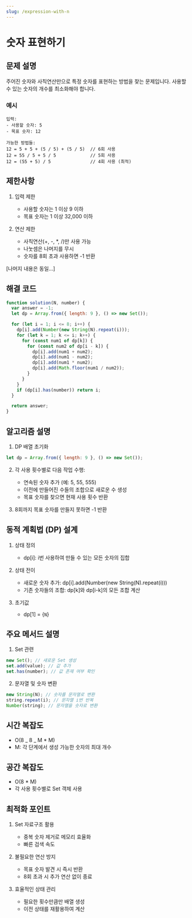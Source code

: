 ```yaml
---
slug: /expression-with-n
---
```


# 숫자 표현하기

## 문제 설명

주어진 숫자와 사칙연산만으로 특정 숫자를 표현하는 방법을 찾는 문제입니다. 사용할 수 있는 숫자의 개수를 최소화해야 합니다.

### 예시

```
입력:
- 사용할 숫자: 5
- 목표 숫자: 12

가능한 방법들:
12 = 5 + 5 + (5 / 5) + (5 / 5)  // 6회 사용
12 = 55 / 5 + 5 / 5             // 5회 사용
12 = (55 + 5) / 5               // 4회 사용 (최적)
```

## 제한사항

1. 입력 제한

   - 사용할 숫자는 1 이상 9 이하
   - 목표 숫자는 1 이상 32,000 이하

2. 연산 제한
   - 사칙연산(+, -, \*, /)만 사용 가능
   - 나눗셈은 나머지를 무시
   - 숫자를 8회 초과 사용하면 -1 반환

[나머지 내용은 동일...]

## 해결 코드

```javascript
function solution(N, number) {
  var answer = -1;
  let dp = Array.from({ length: 9 }, () => new Set());

  for (let i = 1; i <= 8; i++) {
    dp[i].add(Number(new String(N).repeat(i)));
    for (let k = 1; k <= i; k++) {
      for (const num1 of dp[k]) {
        for (const num2 of dp[i - k]) {
          dp[i].add(num1 + num2);
          dp[i].add(num1 - num2);
          dp[i].add(num1 * num2);
          dp[i].add(Math.floor(num1 / num2));
        }
      }
    }
    if (dp[i].has(number)) return i;
  }

  return answer;
}
```

## 알고리즘 설명

1. DP 배열 초기화

```javascript
let dp = Array.from({ length: 9 }, () => new Set());
```

2. 각 사용 횟수별로 다음 작업 수행:

   - 연속된 숫자 추가 (예: 5, 55, 555)
   - 이전에 만들어진 수들의 조합으로 새로운 수 생성
   - 목표 숫자를 찾으면 현재 사용 횟수 반환

3. 8회까지 목표 숫자를 만들지 못하면 -1 반환

## 동적 계획법 (DP) 설계

1. 상태 정의

   - dp[i]: i번 사용하여 만들 수 있는 모든 숫자의 집합

2. 상태 전이

   - 새로운 숫자 추가: dp[i].add(Number(new String(N).repeat(i)))
   - 기존 숫자들의 조합: dp[k]와 dp[i-k]의 모든 조합 계산

3. 초기값
   - dp[1] = {`N`}

## 주요 메서드 설명

1. Set 관련

```javascript
new Set(); // 새로운 Set 생성
set.add(value); // 값 추가
set.has(number); // 값 존재 여부 확인
```

2. 문자열 및 숫자 변환

```javascript
new String(N); // 숫자를 문자열로 변환
string.repeat(i); // 문자열 i번 반복
Number(string); // 문자열을 숫자로 변환
```

## 시간 복잡도

- O(8 _ 8 _ M \* M)
- M: 각 단계에서 생성 가능한 숫자의 최대 개수

## 공간 복잡도

- O(8 \* M)
- 각 사용 횟수별로 Set 객체 사용

## 최적화 포인트

1. Set 자료구조 활용

   - 중복 숫자 제거로 메모리 효율화
   - 빠른 검색 속도

2. 불필요한 연산 방지

   - 목표 숫자 발견 시 즉시 반환
   - 8회 초과 시 추가 연산 없이 종료

3. 효율적인 상태 관리
   - 필요한 횟수만큼만 배열 생성
   - 이전 상태를 재활용하여 계산
